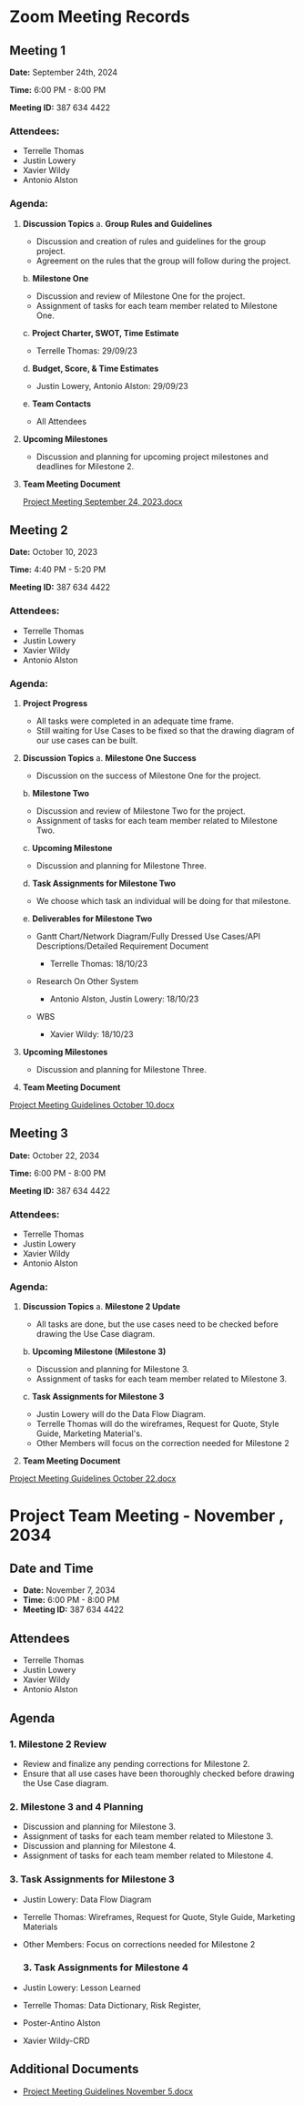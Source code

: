 
# Zoom Meeting Records

## Meeting 1

**Date:** September 24th, 2024

**Time:** 6:00 PM - 8:00 PM

**Meeting ID:** 387 634 4422


### Attendees:
- Terrelle Thomas
- Justin Lowery
- Xavier Wildy
- Antonio Alston

### Agenda:


1. **Discussion Topics**
   a. **Group Rules and Guidelines**
      - Discussion and creation of rules and guidelines for the group project.
      - Agreement on the rules that the group will follow during the project.

   b. **Milestone One**
      - Discussion and review of Milestone One for the project.
      - Assignment of tasks for each team member related to Milestone One.

   c. **Project Charter, SWOT, Time Estimate**
      - Terrelle Thomas: 29/09/23

   d. **Budget, Score, & Time Estimates**
      - Justin Lowery, Antonio Alston: 29/09/23

   e. **Team Contacts**
      - All Attendees 


2. **Upcoming Milestones**
   - Discussion and planning for upcoming project milestones and deadlines for Milestone 2.

3. **Team Meeting Document**
   
   [Project Meeting September 24, 2023.docx](https://github.com/cis-famu/GameTrack/files/13062537/Project.Meeting.September.24.2023.docx)


  ## Meeting 2

**Date:** October 10, 2023

**Time:** 4:40 PM - 5:20 PM

**Meeting ID:** 387 634 4422

### Attendees:
- Terrelle Thomas
- Justin Lowery
- Xavier Wildy
- Antonio Alston

### Agenda:

1. **Project Progress**
   - All tasks were completed in an adequate time frame.
   - Still waiting for Use Cases to be fixed so that the drawing diagram of our use cases can be built.

2. **Discussion Topics**
   a. **Milestone One Success**
      - Discussion on the success of Milestone One for the project.

   b. **Milestone Two**
      - Discussion and review of Milestone Two for the project.
      - Assignment of tasks for each team member related to Milestone Two.

   c. **Upcoming Milestone**
      - Discussion and planning for Milestone Three.

   d. **Task Assignments for Milestone Two**
      - We choose which task an individual will be doing for that milestone.

   e. **Deliverables for Milestone Two**
      - Gantt Chart/Network Diagram/Fully Dressed Use Cases/API Descriptions/Detailed Requirement Document
         - Terrelle Thomas: 18/10/23

      - Research On Other System
         - Antonio Alston, Justin Lowery: 18/10/23

      - WBS
         - Xavier Wildy: 18/10/23

3. **Upcoming Milestones**
   - Discussion and planning for Milestone Three.

4. **Team Meeting Document**

  [Project Meeting Guidelines October 10.docx](https://github.com/cis-famu/GameTrack/files/13062538/Project.Meeting.Guidelines.October.10.docx)


## Meeting 3

**Date:** October 22, 2034

**Time:** 6:00 PM - 8:00 PM

**Meeting ID:** 387 634 4422

### Attendees:
- Terrelle Thomas
- Justin Lowery
- Xavier Wildy
- Antonio Alston

### Agenda:

1. **Discussion Topics**
   a. **Milestone 2 Update**
      - All tasks are done, but the use cases need to be checked before drawing the Use Case diagram.

   b. **Upcoming Milestone (Milestone 3)**
      - Discussion and planning for Milestone 3.
      - Assignment of tasks for each team member related to Milestone 3.

   c. **Task Assignments for Milestone 3**
      - Justin Lowery will do the Data Flow Diagram.
      - Terrelle Thomas will do the wireframes, Request for Quote, Style Guide, Marketing Material's.
      - Other Members will focus on the correction needed for Milestone 2

2. **Team Meeting Document**

  [Project Meeting Guidelines October 22.docx](https://github.com/cis-famu/GameTrack/files/13065753/Project.Meeting.Guidelines.October.22.docx)


# Project Team Meeting - November , 2034

## Date and Time
- **Date:** November 7, 2034
- **Time:** 6:00 PM - 8:00 PM
- **Meeting ID:** 387 634 4422

## Attendees
- Terrelle Thomas
- Justin Lowery
- Xavier Wildy
- Antonio Alston

## Agenda

### 1. Milestone 2 Review
   - Review and finalize any pending corrections for Milestone 2.
   - Ensure that all use cases have been thoroughly checked before drawing the Use Case diagram.

### 2. Milestone 3 and 4 Planning
   - Discussion and planning for Milestone 3.
   - Assignment of tasks for each team member related to Milestone 3.
   - Discussion and planning for Milestone 4.
   - Assignment of tasks for each team member related to Milestone 4.

### 3. Task Assignments for Milestone 3
   - Justin Lowery: Data Flow Diagram
   - Terrelle Thomas: Wireframes, Request for Quote, Style Guide, Marketing Materials
   - Other Members: Focus on corrections needed for Milestone 2

     ### 3. Task Assignments for Milestone 4
   - Justin Lowery: Lesson Learned
   - Terrelle Thomas: Data Dictionary, Risk Register, 
   - Poster-Antino  Alston
   - Xavier Wildy-CRD
 

## Additional Documents
- [Project Meeting Guidelines November 5.docx](link/to/document)





